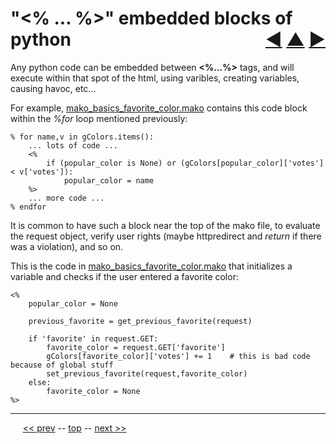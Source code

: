 "<% ... %>" embedded blocks of python <span style="float:right;">[&#x25C0;](09.md) [&#x25B2;](../README.md) [&#x25BA;](11.md)</span>
=========

Any python code can be embedded between __<%...%>__ tags, and will execute within that spot of the html, using varibles, creating variables, causing havoc, etc...

For example, [mako_basics_favorite_color.mako](https://github.com/BrentNoorda/django_unusual/blob/master/django_unusual/mako/examples/mako_basics_favorite_color.mako) contains this code block within the _%for_ loop mentioned previously:

    % for name,v in gColors.items():
        ... lots of code ...
        <%
            if (popular_color is None) or (gColors[popular_color]['votes'] < v['votes']):
                popular_color = name
        %>
        ... more code ...
    % endfor

It is common to have such a block near the top of the mako file, to evaluate the request object, verify user rights (maybe httpredirect and _return_ if there was a violation), and so on.

This is the code in [mako_basics_favorite_color.mako](https://github.com/BrentNoorda/django_unusual/blob/master/django_unusual/mako/examples/mako_basics_favorite_color.mako) that initializes a variable and checks if the user entered a favorite color:

    <%
        popular_color = None

        previous_favorite = get_previous_favorite(request)

        if 'favorite' in request.GET:
            favorite_color = request.GET['favorite']
            gColors[favorite_color]['votes'] += 1    # this is bad code because of global stuff
            set_previous_favorite(request,favorite_color)
        else:
            favorite_color = None
    %>

------

&nbsp;&nbsp;&nbsp;&nbsp; [&lt;&lt; prev](09.md) -- [top](../README.md) -- [next &gt;&gt;](11.md)